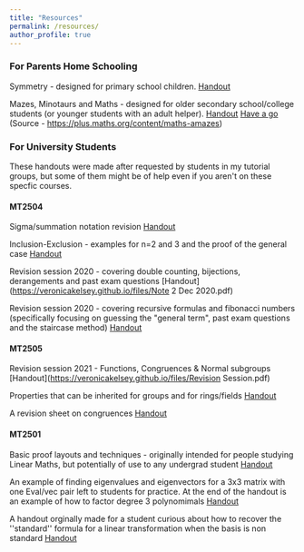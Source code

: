 ```yaml
---
title: "Resources"
permalink: /resources/
author_profile: true
---
```



### For Parents Home Schooling

Symmetry - designed for primary school children. [Handout](https://veronicakelsey.github.io/files/sym.pdf) 

Mazes, Minotaurs and Maths - designed for older secondary school/college students (or younger students with an adult helper). [Handout](https://veronicakelsey.github.io/files/MazesResource.pdf) [Have a go](https://veronicakelsey.github.io/files/MazesProblems.pdf)
(Source - https://plus.maths.org/content/maths-amazes)

### For University Students

These handouts were made after requested by students in my tutorial groups, but some of them might be of help even if you aren't on these specfic courses. 

#### MT2504

Sigma/summation notation revision [Handout](https://veronicakelsey.github.io/files/sigma.pdf) 

Inclusion-Exclusion - examples for n=2 and 3 and the proof of the general case [Handout](https://veronicakelsey.github.io/files/inclusionexclusion.pdf) 

Revision session 2020 - covering double counting, bijections, derangements and past exam questions [Handout](https://veronicakelsey.github.io/files/Note 2 Dec 2020.pdf)

Revision session 2020 - covering recursive formulas and fibonacci numbers (specifically focusing on guessing the "general term", past exam questions and the staircase method) [Handout](https://veronicakelsey.github.io/files/fib.pdf) 

#### MT2505

Revision session 2021 - Functions, Congruences & Normal subgroups [Handout](https://veronicakelsey.github.io/files/Revision Session.pdf) 

Properties that can be inherited for groups and for rings/fields [Handout](https://veronicakelsey.github.io/files/Inheritence.pdf)  

A revision sheet on congruences [Handout](https://veronicakelsey.github.io/files/congruencesrevision.pdf)  

#### MT2501

Basic proof layouts and techniques - originally intended for people studying Linear Maths, but potentially of use to any undergrad student [Handout](https://veronicakelsey.github.io/files/proofsrevision.pdf)

An example of finding eigenvalues and eigenvectors for a 3x3 matrix with one Eval/vec pair left to students for practice. At the end of the handout is an example of how to factor degree 3 polynomimals [Handout](https://veronicakelsey.github.io/files/Evals-Evects.pdf)

A handout orginally made for a student curious about how to recover the ''standard'' formula for a linear transformation when the basis is non standard [Handout](https://veronicakelsey.github.io/files/changeofbasis.pdf)

